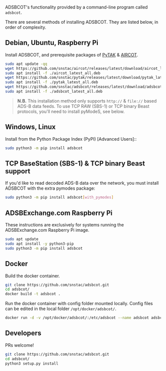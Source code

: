 ADSBCOT's functionality provided by a command-line program called `adsbcot`.

There are several methods of installing ADSBCOT. They are listed below, in order of complexity.

## Debian, Ubuntu, Raspberry Pi

Install ADSBCOT, and prerequisite packages of [PyTAK](https://pytak.rtfd.io) & [AIRCOT](https://aircot.rtfd.io).

```sh linenums="1"
sudo apt update -qq
wget https://github.com/snstac/aircot/releases/latest/download/aircot_latest_all.deb
sudo apt install -f ./aircot_latest_all.deb
wget https://github.com/snstac/pytak/releases/latest/download/pytak_latest_all.deb
sudo apt install -f ./pytak_latest_all.deb
wget https://github.com/snstac/adsbcot/releases/latest/download/adsbcot_latest_all.deb
sudo apt install -f ./adsbcot_latest_all.deb
```

> **N.B.** This installation method only supports `http://` & `file://` based ADS-B data feeds. To use TCP RAW (SBS-1) or TCP binary Beast protocols, you'll need to install pyModeS, see below.

## Windows, Linux

Install from the Python Package Index (PyPI) [Advanced Users]::

```sh
sudo python3 -m pip install adsbcot
```

## TCP BaseStation (SBS-1) & TCP binary Beast support

If you'd like to read decoded ADS-B data over the network, you must install ADSBCOT with the extra pymodes package:

```sh
sudo python3 -m pip install adsbcot[with_pymodes]
```

## ADSBExchange.com Raspberry Pi

These instructions are exclusively for systems running the ADSBExchange.com Raspberry Pi image.

```sh linenums="1"
sudo apt update
sudo apt install -y python3-pip
sudo python3 -m pip install adsbcot
```

## Docker

Build the docker container.

```sh linenums="1"
git clone https://github.com/snstac/adsbcot.git
cd adsbcot/
docker build -t adsbcot .
```

Run the docker container with config folder mounted locally. Config files can be edited in the local folder ```/opt/docker/adsbcot/```.

```sh linenums="1"
docker run -d -v /opt/docker/adsbcot/:/etc/adsbcot --name adsbcot adsbcot
```

## Developers

PRs welcome!

```sh linenums="1"
git clone https://github.com/snstac/adsbcot.git
cd adsbcot/
python3 setup.py install
```
